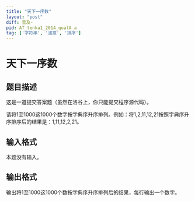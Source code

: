 ```yaml
---
title: "天下一序数"
layout: "post"
diff: 普及-
pid: AT_tenka1_2014_qualA_a
tag: ['字符串', '递推', '排序']
---
```


# 天下一序数

## 题目描述

这是一道提交答案题（虽然在洛谷上，你只能提交程序源代码）。

请将1至1000这1000个数字按字典序升序排列。例如：将1,2,11,12,21按照字典序升序排序后的结果是：1,11,12,2,21。

## 输入格式

本题没有输入。

## 输出格式

输出将1至1000这1000个数按字典序升序排列后的结果，每行输出一个数字。

